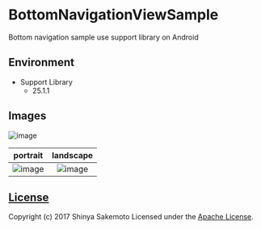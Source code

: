 # BottomNavigationViewSample
Bottom navigation sample use support library on Android

## Environment
* Support Library
  * 25.1.1

## Images

![image](https://raw.githubusercontent.com/sakebook/BottomNavigationViewSample/master/art/demo.gif)

|portrait|landscape|
|:---:|:---:|
|![image](https://raw.githubusercontent.com/sakebook/BottomNavigationViewSample/master/art/portrait.png)|![image](https://raw.githubusercontent.com/sakebook/BottomNavigationViewSample/master/art/landscape.png)|

<!-- More at [this post]() (only Japanese) -->

## [License](LICENSE)
Copyright (c) 2017 Shinya Sakemoto Licensed under the [Apache License](LICENSE).